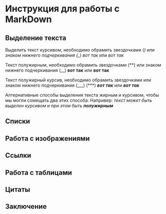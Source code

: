 # Инструкция для работы с MarkDown

## Выделение текста

Выделить текст курсивом, необходимо обрамить звездочками (*) или знаком нижнего подчеркивания (_) вот так* или _вот так_

Текст полужирным, необходимо обрамить звездочками (**) или знаком нижнего подчеркивания (__)  **вот так** или __вот так__

Текст полужирный курсив, необходимо обрамить звездочками или знаком нижнего подчеркивания (___)  (***) ***вот так*** или ___вот так___

Алтернативные способы выделения текста жирным и курсивом, чтобы мы могли сомещать два этих способа. 
Напривер: _текст может быть выделен курсивом и при этом быть **полужирным**_

## Списки

## Работа с изображениями

## Ссылки

## Работа с таблицами

## Цитаты

## Заключение
